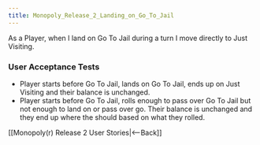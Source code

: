 ```yaml
---
title: Monopoly_Release_2_Landing_on_Go_To_Jail
---
```

As a Player, when I land on Go To Jail during a turn I move directly to Just Visiting.

### User Acceptance Tests
* Player starts before Go To Jail, lands on Go To Jail, ends up on Just Visiting and their balance is unchanged.
* Player starts before Go To Jail, rolls enough to pass over Go To Jail but not enough to land on or pass over go. Their balance is unchanged and they end up where the should based on what they rolled.

[[Monopoly(r) Release 2 User Stories|<--Back]]